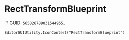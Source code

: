 # RectTransformBlueprint
![](/img/RectTransformBlueprint.png)
GUID: `5658267890315449551`
```
EditorGUIUtility.IconContent("RectTransformBlueprint")
```

